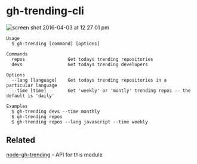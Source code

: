 # gh-trending-cli

![screen shot 2016-04-03 at 12 27 01 pm](https://cloud.githubusercontent.com/assets/7670539/14233785/8ef60fc0-f997-11e5-9200-1f397a30a612.png)

```
Usage
  $ gh-trending [command] [options]

Commands
  repos                Get todays trending repositories
  devs                 Get todays trending developers

Options
  --lang [language]    Get todays trending repositories in a particular language
  --time [time]        Get 'weekly' or 'montly' trending repos -- the default is 'daily'

Examples
  $ gh-trending devs --time monthly
  $ gh-trending repos
  $ gh-trending repos --lang javascript --time weekly
```

## Related
[node-gh-trending](https://github.com/bmacheski/node-gh-trending) - API for this module
